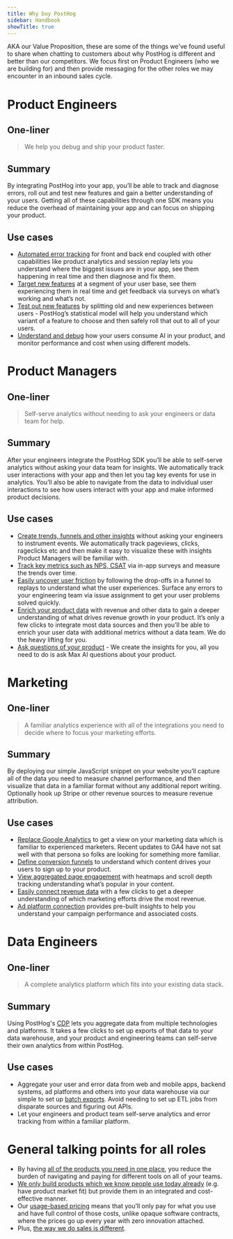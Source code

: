 ```yaml
---
title: Why buy PostHog
sidebar: Handbook
showTitle: true
---
```


AKA our Value Proposition, these are some of the things we've found useful to share when chatting to customers about why PostHog is different and better than our competitors.  We focus first on Product Engineers (who we are building for) and then provide messaging for the other roles we may encounter in an inbound sales cycle.

# Product Engineers

## One-liner

> We help you debug and ship your product faster.

## Summary

By integrating PostHog into your app, you’ll be able to track and diagnose errors, roll out and test new features and gain a better understanding of your users.  Getting all of these capabilities through one SDK means you reduce the overhead of maintaining your app and can focus on shipping your product.

## Use cases
- [Automated error tracking](/error-tracking) for front and back end coupled with other capabilities like product analytics and session replay lets you understand where the biggest issues are in your app, see them happening in real time and then diagnose and fix them.
- [Target new features](/feature-flags) at a segment of your user base, see them experiencing them in real time and get feedback via surveys on what’s working and what’s not.
- [Test out new features](/experiments) by splitting old and new experiences between users - PostHog’s statistical model will help you understand which variant of a feature to choose and then safely roll that out to all of your users.
- [Understand and debug](/llm-analytics) how your users consume AI in your product, and monitor performance and cost when using different models.

# Product Managers

## One-liner

> Self-serve analytics without needing to ask your engineers or data team for help.

## Summary

After your engineers integrate the PostHog SDK you’ll be able to self-serve analytics without asking your data team for insights.  We automatically track user interactions with your app and then let you tag key events for use in analytics.  You’ll also be able to navigate from the data to individual user interactions to see how users interact with your app and make informed product decisions.

## Use cases
- [Create trends, funnels and other insights](/product-analytics) without asking your engineers to instrument events.  We automatically track pageviews, clicks, rageclicks etc and then make it easy to visualize these with insights Product Managers will be familiar with.
- [Track key metrics such as NPS, CSAT](/surveys) via in-app surveys and measure the trends over time.
- [Easily uncover user friction](/session-replay) by following the drop-offs in a funnel to replays to understand what the user experiences.  Surface any errors to your engineering team via issue assignment to get your user problems solved quickly.
- [Enrich your product data](/bi) with revenue and other data to gain a deeper understanding of what drives revenue growth in your product.  It’s only a few clicks to integrate most data sources and then you’ll be able to enrich your user data with additional metrics without a data team.  We do the heavy lifting for you.
- [Ask questions of your product](/max) - We create the insights for you, all you need to do is ask Max AI questions about your product.


# Marketing

## One-liner

> A familiar analytics experience with all of the integrations you need to decide where to focus your marketing efforts.

## Summary

By deploying our simple JavaScript snippet on your website you’ll capture all of the data you need to measure channel performance, and then visualize that data in a familiar format without any additional report writing.  Optionally hook up Stripe or other revenue sources to measure revenue attribution.

## Use cases
- [Replace Google Analytics](/web-analytics) to get a view on your marketing data which is familiar to experienced marketers.  Recent updates to GA4 have not sat well with that persona so folks are looking for something more familiar.
- [Define conversion funnels](/funnels) to understand which content drives your users to sign up to your product.  
- [View aggregated page engagement](/heatmaps) with heatmaps and scroll depth tracking understanding what’s popular in your content.
- [Easily connect revenue data](/revenue-analytics) with a few clicks to get a deeper understanding of which marketing efforts drive the most revenue.
- [Ad platform connection](/docs/cdp/destinations/google-ads) provides pre-built insights to help you understand your campaign performance and associated costs.


# Data Engineers

## One-liner

> A complete analytics platform which fits into your existing data stack.

## Summary

Using PostHog's [CDP](/cdp) lets you aggregate data from multiple technologies and platforms.  It takes a few clicks to set up exports of that data to your data warehouse, and your product and engineering teams can self-serve their own analytics from within PostHog.

## Use cases
- Aggregate your user and error data from web and mobile apps, backend systems, ad platforms and others into your data warehouse via our simple to set up [batch exports](/batch-exports).  Avoid needing to set up ETL jobs from disparate sources and figuring out APIs.
- Let your engineers and product team self-serve analytics and error tracking from within a familiar platform.

# General talking points for all roles

- By having [all of the products you need in one place](/why-does-posthog-exist), you reduce the burden of navigating and paying for different tools on all of your teams.  
- [We only build products which we know people use today already](/handbook/which-products) (e.g. have product market fit) but provide them in an integrated and cost-effective manner.  
- Our [usage-based pricing](/handbook/how-we-make-money) means that you’ll only pay for what you use and have full control of those costs, unlike opaque software contracts, where the prices go up every year with zero innovation attached.  
- Plus, [the way we do sales is different](/sales).